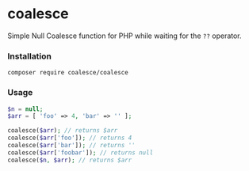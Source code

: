 # coalesce

Simple Null Coalesce function for PHP while waiting for the `??` operator.

### Installation

```
composer require coalesce/coalesce
```

### Usage

```php
$n = null;
$arr = [ 'foo' => 4, 'bar' => '' ];

coalesce($arr); // returns $arr
coalesce($arr['foo']); // returns 4
coalesce($arr['bar']); // returns ''
coalesce($arr['foobar']); // returns null
coalesce($n, $arr); // returns $arr
```

